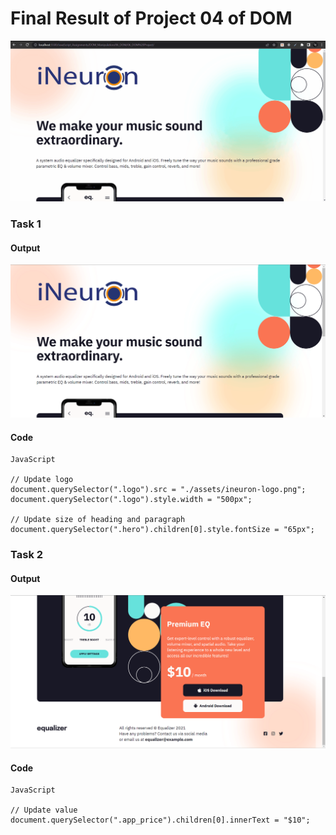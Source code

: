 # Final Result of Project 04 of DOM
![final_result](./Result_Images/final_result_06_dom.gif)
 

### **Task 1**
#### Output
![update_logo](./Result_Images/update_logo.png)

#### Code
```
JavaScript

// Update logo
document.querySelector(".logo").src = "./assets/ineuron-logo.png";
document.querySelector(".logo").style.width = "500px";

// Update size of heading and paragraph
document.querySelector(".hero").children[0].style.fontSize = "65px";
```

### **Task 2**
#### Output
![update_price](./Result_Images/update_price.png)

#### Code
```
JavaScript

// Update value
document.querySelector(".app_price").children[0].innerText = "$10";
```